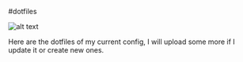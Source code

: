 #dotfiles

![alt text](https://github.com/ThomasTraineau/Dotfiles/blob/main/bspwmRice.png)

Here are the dotfiles of my current config, I will upload some more if I update it or create new ones.
